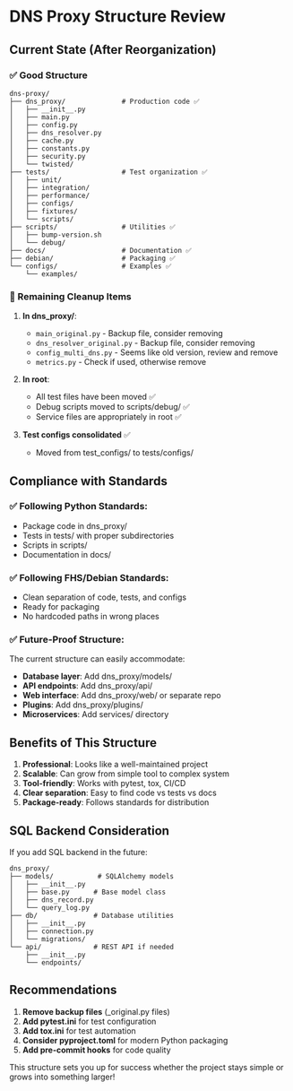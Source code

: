 # DNS Proxy Structure Review

## Current State (After Reorganization)

### ✅ Good Structure
```
dns-proxy/
├── dns_proxy/              # Production code ✅
│   ├── __init__.py
│   ├── main.py
│   ├── config.py
│   ├── dns_resolver.py
│   ├── cache.py
│   ├── constants.py
│   ├── security.py
│   └── twisted/
├── tests/                  # Test organization ✅
│   ├── unit/
│   ├── integration/
│   ├── performance/
│   ├── configs/
│   ├── fixtures/
│   └── scripts/
├── scripts/                # Utilities ✅
│   ├── bump-version.sh
│   └── debug/
├── docs/                   # Documentation ✅
├── debian/                 # Packaging ✅
└── configs/                # Examples ✅
    └── examples/
```

### 🔧 Remaining Cleanup Items

1. **In dns_proxy/**:
   - `main_original.py` - Backup file, consider removing
   - `dns_resolver_original.py` - Backup file, consider removing
   - `config_multi_dns.py` - Seems like old version, review and remove
   - `metrics.py` - Check if used, otherwise remove

2. **In root**:
   - All test files have been moved ✅
   - Debug scripts moved to scripts/debug/ ✅
   - Service files are appropriately in root ✅

3. **Test configs consolidated** ✅
   - Moved from test_configs/ to tests/configs/

## Compliance with Standards

### ✅ Following Python Standards:
- Package code in dns_proxy/
- Tests in tests/ with proper subdirectories
- Scripts in scripts/
- Documentation in docs/

### ✅ Following FHS/Debian Standards:
- Clean separation of code, tests, and configs
- Ready for packaging
- No hardcoded paths in wrong places

### ✅ Future-Proof Structure:
The current structure can easily accommodate:
- **Database layer**: Add dns_proxy/models/
- **API endpoints**: Add dns_proxy/api/
- **Web interface**: Add dns_proxy/web/ or separate repo
- **Plugins**: Add dns_proxy/plugins/
- **Microservices**: Add services/ directory

## Benefits of This Structure

1. **Professional**: Looks like a well-maintained project
2. **Scalable**: Can grow from simple tool to complex system
3. **Tool-friendly**: Works with pytest, tox, CI/CD
4. **Clear separation**: Easy to find code vs tests vs docs
5. **Package-ready**: Follows standards for distribution

## SQL Backend Consideration

If you add SQL backend in the future:
```
dns_proxy/
├── models/           # SQLAlchemy models
│   ├── __init__.py
│   ├── base.py      # Base model class
│   ├── dns_record.py
│   └── query_log.py
├── db/              # Database utilities
│   ├── __init__.py
│   ├── connection.py
│   └── migrations/
└── api/             # REST API if needed
    ├── __init__.py
    └── endpoints/
```

## Recommendations

1. **Remove backup files** (_original.py files)
2. **Add pytest.ini** for test configuration
3. **Add tox.ini** for test automation
4. **Consider pyproject.toml** for modern Python packaging
5. **Add pre-commit hooks** for code quality

This structure sets you up for success whether the project stays simple or grows into something larger!